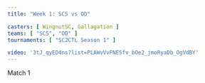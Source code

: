 ```yaml
---
title: "Week 1: SCS vs OD"

casters: [ WingnutSC, Gallagation ]
teams: [ "SCS", "OD" ]
tournaments: [ "SC2CTL Season 1" ]

video: '3tJ_qyED4ns?list=PLAWvVvFNESfv_bOe2_jmoRyaDb_OgVdBY'
---
```


Match 1
